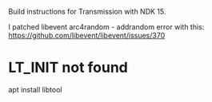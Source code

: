 Build instructions for Transmission with NDK 15.

I patched libevent arc4random - addrandom error with this:
https://github.com/libevent/libevent/issues/370

# LT_INIT not found
apt install libtool
